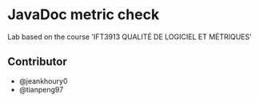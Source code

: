# JavaDoc metric check

Lab based on the course 'IFT3913 QUALITÉ DE LOGICIEL ET MÉTRIQUES'

## Contributor
 - @jeankhoury0
 - @tianpeng97
